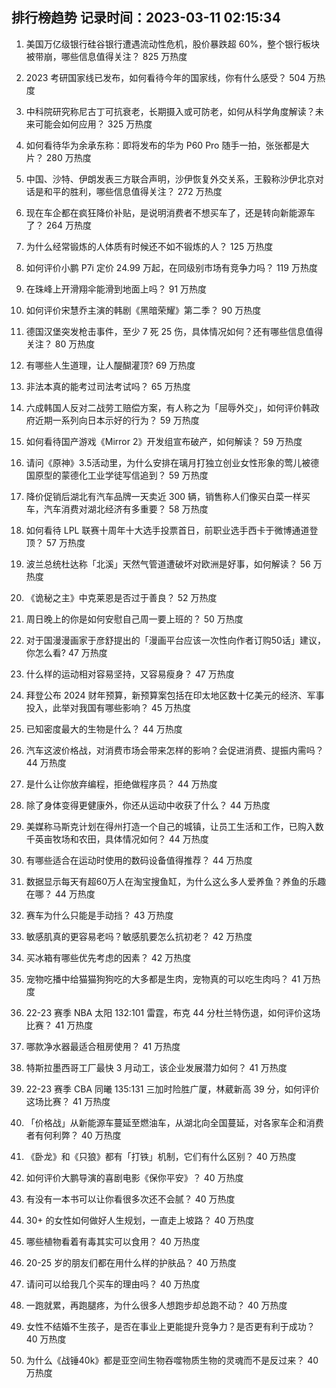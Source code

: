 
## 排行榜趋势 记录时间：2023-03-11 02:15:34
  
  1. 美国万亿级银行硅谷银行遭遇流动性危机，股价暴跌超 60%，整个银行板块被带崩，哪些信息值得关注？ 825 万热度
    
  2. 2023 考研国家线已发布，如何看待今年的国家线，你有什么感受？ 504 万热度
    
  3. 中科院研究称尼古丁可抗衰老，长期摄入或可防老，如何从科学角度解读？未来可能会如何应用？ 325 万热度
    
  4. 如何看待华为余承东称：即将发布的华为 P60 Pro 随手一拍，张张都是大片？ 280 万热度
    
  5. 中国、沙特、伊朗发表三方联合声明，沙伊恢复外交关系，王毅称沙伊北京对话是和平的胜利，哪些信息值得关注？ 272 万热度
    
  6. 现在车企都在疯狂降价补贴，是说明消费者不想买车了，还是转向新能源车了？ 264 万热度
    
  7. 为什么经常锻炼的人体质有时候还不如不锻炼的人？ 125 万热度
    
  8. 如何评价小鹏 P7i 定价 24.99 万起，在同级别市场有竞争力吗？ 119 万热度
    
  9. 在珠峰上开滑翔伞能滑到地面上吗？ 91 万热度
    
  10. 如何评价宋慧乔主演的韩剧《黑暗荣耀》第二季？ 90 万热度
    
  11. 德国汉堡突发枪击事件，至少 7 死 25 伤，具体情况如何？还有哪些信息值得关注？ 80 万热度
    
  12. 有哪些人生道理，让人醍醐灌顶? 69 万热度
    
  13. 非法本真的能考过司法考试吗？ 65 万热度
    
  14. 六成韩国人反对二战劳工赔偿方案，有人称之为「屈辱外交」，如何评价韩政府近期一系列向日本示好的行为？ 59 万热度
    
  15. 如何看待国产游戏《Mirror 2》开发组宣布破产，如何解读？ 59 万热度
    
  16. 请问《原神》3.5活动里，为什么安排在璃月打独立创业女性形象的莺儿被德国原型的蒙德化工业学徒写信追到？ 59 万热度
    
  17. 降价促销后湖北有汽车品牌一天卖近 300 辆，销售称人们像买白菜一样买车，汽车消费对湖北经济有多重要？ 58 万热度
    
  18. 如何看待 LPL 联赛十周年十大选手投票首日，前职业选手西卡于微博通道登顶？ 57 万热度
    
  19. 波兰总统杜达称「北溪」天然气管道遭破坏对欧洲是好事，如何解读？ 56 万热度
    
  20. 《诡秘之主》中克莱恩是否过于善良？ 52 万热度
    
  21. 周日晚上的你是如何安慰自己周一要上班的？ 50 万热度
    
  22. 对于国漫漫画家于彦舒提出的「漫画平台应该一次性向作者订购50话」建议，你怎么看? 47 万热度
    
  23. 什么样的运动相对容易坚持，又容易瘦身？ 47 万热度
    
  24. 拜登公布 2024 财年预算，新预算案包括在印太地区数十亿美元的经济、军事投入，此举对我国有哪些影响？ 45 万热度
    
  25. 已知密度最大的生物是什么？ 44 万热度
    
  26. 汽车这波价格战，对消费市场会带来怎样的影响？会促进消费、提振内需吗？ 44 万热度
    
  27. 是什么让你放弃编程，拒绝做程序员？ 44 万热度
    
  28. 除了身体变得更健康外，你还从运动中收获了什么？ 44 万热度
    
  29. 美媒称马斯克计划在得州打造一个自己的城镇，让员工生活和工作，已购入数千英亩牧场和农田，具体情况如何？ 44 万热度
    
  30. 有哪些适合在运动时使用的数码设备值得推荐？ 44 万热度
    
  31. 数据显示每天有超60万人在淘宝搜鱼缸，为什么这么多人爱养鱼？养鱼的乐趣在哪？ 44 万热度
    
  32. 赛车为什么只能是手动挡？ 43 万热度
    
  33. 敏感肌真的更容易老吗？敏感肌要怎么抗初老？ 42 万热度
    
  34. 买冰箱有哪些优先考虑的因素？ 42 万热度
    
  35. 宠物吃播中给猫猫狗狗吃的大多都是生肉，宠物真的可以吃生肉吗？ 41 万热度
    
  36. 22-23 赛季 NBA 太阳 132:101 雷霆，布克 44 分杜兰特伤退，如何评价这场比赛？ 41 万热度
    
  37. 哪款净水器最适合租房使用？ 41 万热度
    
  38. 特斯拉墨西哥工厂最快 3 月动工，该企业发展潜力如何？ 41 万热度
    
  39. 22-23 赛季 CBA 同曦 135:131 三加时险胜广厦，林葳新高 39 分，如何评价这场比赛？ 41 万热度
    
  40. 「价格战」从新能源车蔓延至燃油车，从湖北向全国蔓延，对各家车企和消费者有何利弊？ 40 万热度
    
  41. 《卧龙》和《只狼》都有「打铁」机制，它们有什么区别？ 40 万热度
    
  42. 如何评价大鹏导演的喜剧电影《保你平安》？ 40 万热度
    
  43. 有没有一本书可以让你看很多次还不会腻？ 40 万热度
    
  44. 30+ 的女性如何做好人生规划，一直走上坡路？ 40 万热度
    
  45. 哪些植物看着有毒其实可以食用？ 40 万热度
    
  46. 20-25 岁的朋友们都在用什么样的护肤品？ 40 万热度
    
  47. 请问可以给我几个买车的理由吗？ 40 万热度
    
  48. 一跑就累，再跑腿疼，为什么很多人想跑步却总跑不动？ 40 万热度
    
  49. 女性不结婚不生孩子，是否在事业上更能提升竞争力？是否更有利于成功？ 40 万热度
    
  50. 为什么《战锤40k》都是亚空间生物吞噬物质生物的灵魂而不是反过来？ 40 万热度
    